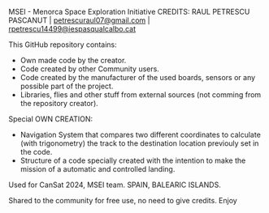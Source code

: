 MSEI - Menorca Space Exploration Initiative
CREDITS: RAUL PETRESCU PASCANUT | petrescuraul07@gmail.com | rpetrescu14499@iespasqualcalbo.cat

This GitHub repository contains:
- Own made code by the creator.
- Code created by other Community users.
- Code created by the manufacturer of the used boards, sensors or any possible part of the project.
- Libraries, flies and other stuff from external sources (not comming from the repository creator).

Special OWN CREATION:
- Navigation System that compares two different coordinates to calculate (with trigonometry) the track to the destination location previouly set in the code.
- Structure of a code specially created with the intention to make the mission of a automatic and controlled landing.

Used for CanSat 2024, MSEI team. SPAIN, BALEARIC ISLANDS.

Shared to the community for free use, no need to give credits.
Enjoy
